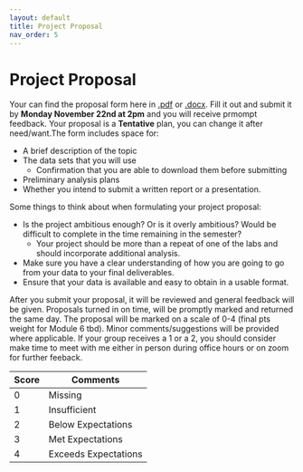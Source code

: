 ```yaml
---
layout: default
title: Project Proposal
nav_order: 5
---
```


# Project Proposal

Your can find the proposal form here in [.pdf](content/Final-Project-From.pdf) or [.docx](content/Final-Project-From.docx).  Fill it out and submit it by **Monday November 22nd at 2pm** and you will receive prmompt feedback.  Your proposal is a **Tentative** plan, you can change it after need/want.The form includes space for: 

* A brief description of the topic
* The data sets that you will use
    * Confirmation that you are able to download them before submitting
* Preliminary analysis plans
* Whether you intend to submit a written report or a presentation.


Some things to think about when formulating your project proposal:  

* Is the project ambitious enough? Or is it overly ambitious? Would be difficult to complete in the time remaining in the semester?
	* Your project should be more than a repeat of one of the labs and should incorporate additional analysis.
* Make sure you have a clear understanding of how you are going to go from your data to your final deliverables.
* Ensure that your data is available and easy to obtain in a usable format.

After you submit your proposal, it will be reviewed and general feedback will be given.  Proposals turned in on time, will be promptly marked and returned the same day.  The proposal will be marked on a scale of 0-4 (final pts weight for Module 6 tbd).  Minor comments/suggestions will be provided where applicable.  If your group receives a 1 or a 2, you should consider make time to meet with me either in person during office hours or on zoom for further feeback.


|Score|Comments            |
|-----|--------------------|
| 0   |Missing             |
| 1   |Insufficient        |
| 2   |Below Expectations  |
| 3   |Met Expectations    |
| 4   |Exceeds Expectations| 

